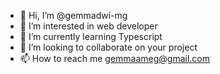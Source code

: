 - 👋 Hi, I’m @gemmadwi-mg
- 👀 I’m interested in web developer
- 🌱 I’m currently learning Typescript
- 💞️ I’m looking to collaborate on your project
- 📫 How to reach me gemmaameg@gmail.com

<!---
gemmadwi-mg/gemmadwi-mg is a ✨ special ✨ repository because its `README.md` (this file) appears on your GitHub profile.
You can click the Preview link to take a look at your changes.
--->
